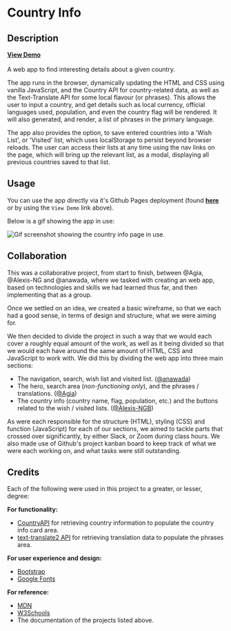 # Country Info

## Description
<!-- TODO: Links needs updating when Github Pages is up -->
[**View Demo**](https://anawada.github.io/Country-Info)
</br>
</br>
A web app to find interesting details about a given country.

The app runs in the browser, dynamically updating the HTML and CSS using vanilla JavaScript, and the Country API for country-related data, as well as the Text-Translate API for some local flavour (or phrases). This allows the user to input a country, and get details such as local currency, official languages used, population, and even the country flag will be rendered. It will also generated, and render, a list of phrases in the primary language.

The app also provides the option, to save entered countries into a 'Wish List', or 'Visited' list, which uses localStorage to persist beyond browser reloads. The user can access their lists at any time using the nav links on the page, which will bring up the relevant list, as a modal, displaying all previous countries saved to that list.

## Usage
<!-- TODO: Links needs updating when Github Pages is up -->
You can use the app directly via it's Github Pages deployment (found [**here**](https://anawada.github.io/Country-Info) or by using the `View Demo` link above).

Below is a gif showing the app in use:
<!-- TODO: UPLOAD SCREENSHOT -->
![Gif screenshot showing the country info page in use.](screenshot.gif)

## Collaboration

This was a collaborative project, from start to finish, between @Agia, @Alexis-NG and @anawada, where we tasked with creating an web app, based on technologies and skills we had learned thus far, and then implementing that as a group.

Once we settled on an idea, we created a basic wireframe, so that we each had a good sense, in terms of design and structure, what we were aiming for.

We then decided to divide the project in such a way that we would each cover a roughly equal amount of the work, as well as it being divided so that we would each have around the same amount of HTML, CSS and JavaScript to work with. We did this by dividing the web app into three main sections:

- The navigation, search, wish list and visited list. ([@anawada](https://github.io/anawada))
- The hero, search area (_non-functioning only_), and the phrases / translations. ([@Agia](https://github.io/Agia))
- The country info (country name, flag, population, etc.) and the buttons related to the wish / visited lists. ([@Alexis-NGB](https://github.io/Alexis-NGB))

As were each responsible for the structure (HTML), styling (CSS) and function (JavaScript) for each of our sections, we aimed to tackle parts that crossed over significantly, by either Slack, or Zoom during class hours. We also made use of Github's project kanban board to keep track of what we were each working on, and what tasks were still outstanding. 

## Credits

Each of the following were used in this project to a greater, or lesser, degree:

**For functionality:**

- [CountryAPI](https://countryapi.io/) for retrieving country information to populate the country info card area.
- [text-translate2 API](https://rapidapi.com/dickyagustin/api/text-translator2) for retrieving translation data to populate the phrases area.

**For user experience and design:**

- [Bootstrap](https://getbootstrap.com)
- [Google Fonts](fonts.google.com)


**For reference:**

- [MDN](https://developer.mozilla.org/en-US/)
- [W3Schools](https://www.w3schools.com)
- The documentation of the projects listed above.

